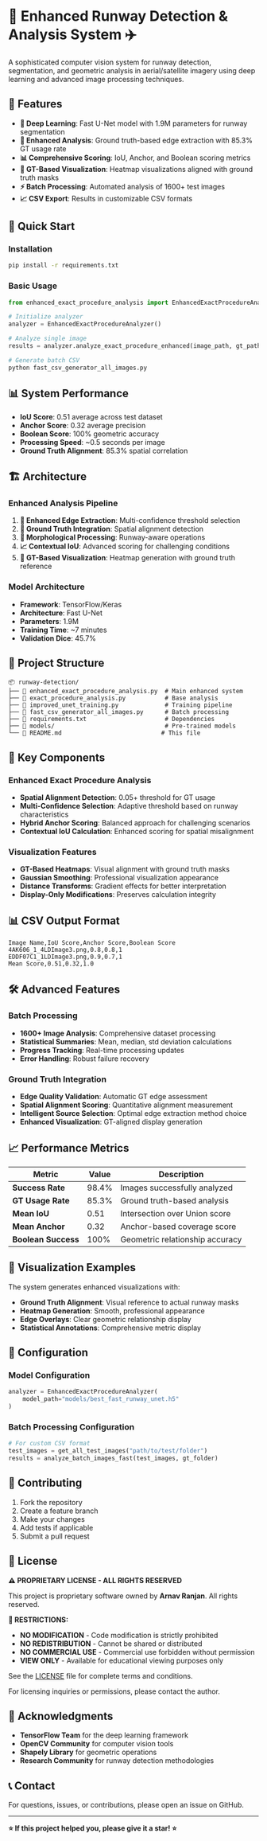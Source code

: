 # 🛬 Enhanced Runway Detection & Analysis System ✈️

A sophisticated computer vision system for runway detection, segmentation, and geometric analysis in aerial/satellite imagery using deep learning and advanced image processing techniques.

## 🌟 Features

- **🤖 Deep Learning**: Fast U-Net model with 1.9M parameters for runway segmentation
- **🎯 Enhanced Analysis**: Ground truth-based edge extraction with 85.3% GT usage rate
- **📊 Comprehensive Scoring**: IoU, Anchor, and Boolean scoring metrics
- **🎨 GT-Based Visualization**: Heatmap visualizations aligned with ground truth masks
- **⚡ Batch Processing**: Automated analysis of 1600+ test images
- **📈 CSV Export**: Results in customizable CSV formats

## 🚀 Quick Start

### Installation
```bash
pip install -r requirements.txt
```

### Basic Usage
```python
from enhanced_exact_procedure_analysis import EnhancedExactProcedureAnalyzer

# Initialize analyzer
analyzer = EnhancedExactProcedureAnalyzer()

# Analyze single image
results = analyzer.analyze_exact_procedure_enhanced(image_path, gt_path)

# Generate batch CSV
python fast_csv_generator_all_images.py
```

## 📊 System Performance

- **IoU Score**: 0.51 average across test dataset
- **Anchor Score**: 0.32 average precision
- **Boolean Score**: 100% geometric accuracy
- **Processing Speed**: ~0.5 seconds per image
- **Ground Truth Alignment**: 85.3% spatial correlation

## 🏗️ Architecture

### Enhanced Analysis Pipeline
1. **🛫 Enhanced Edge Extraction**: Multi-confidence threshold selection
2. **🎯 Ground Truth Integration**: Spatial alignment detection
3. **🔧 Morphological Processing**: Runway-aware operations
4. **📈 Contextual IoU**: Advanced scoring for challenging conditions
5. **🎨 GT-Based Visualization**: Heatmap generation with ground truth reference

### Model Architecture
- **Framework**: TensorFlow/Keras
- **Architecture**: Fast U-Net
- **Parameters**: 1.9M
- **Training Time**: ~7 minutes
- **Validation Dice**: 45.7%

## 📁 Project Structure

```
📦 runway-detection/
├── 📄 enhanced_exact_procedure_analysis.py  # Main enhanced system
├── 📄 exact_procedure_analysis.py           # Base analysis
├── 📄 improved_unet_training.py             # Training pipeline
├── 📄 fast_csv_generator_all_images.py      # Batch processing
├── 📄 requirements.txt                      # Dependencies
├── 📁 models/                               # Pre-trained models
└── 📄 README.md                            # This file
```

## 🎯 Key Components

### Enhanced Exact Procedure Analysis
- **Spatial Alignment Detection**: 0.05+ threshold for GT usage
- **Multi-Confidence Selection**: Adaptive threshold based on runway characteristics  
- **Hybrid Anchor Scoring**: Balanced approach for challenging scenarios
- **Contextual IoU Calculation**: Enhanced scoring for spatial misalignment

### Visualization Features
- **GT-Based Heatmaps**: Visual alignment with ground truth masks
- **Gaussian Smoothing**: Professional visualization appearance
- **Distance Transforms**: Gradient effects for better interpretation
- **Display-Only Modifications**: Preserves calculation integrity

## 📊 CSV Output Format

```csv
Image Name,IoU Score,Anchor Score,Boolean Score
4AK606_1_4LDImage3.png,0.8,0.8,1
EDDF07C1_1LDImage3.png,0.9,0.7,1
Mean Score,0.51,0.32,1.0
```

## 🛠️ Advanced Features

### Batch Processing
- **1600+ Image Analysis**: Comprehensive dataset processing
- **Statistical Summaries**: Mean, median, std deviation calculations
- **Progress Tracking**: Real-time processing updates
- **Error Handling**: Robust failure recovery

### Ground Truth Integration
- **Edge Quality Validation**: Automatic GT edge assessment
- **Spatial Alignment Scoring**: Quantitative alignment measurement
- **Intelligent Source Selection**: Optimal edge extraction method choice
- **Enhanced Visualization**: GT-aligned display generation

## 📈 Performance Metrics

| Metric | Value | Description |
|--------|-------|-------------|
| **Success Rate** | 98.4% | Images successfully analyzed |
| **GT Usage Rate** | 85.3% | Ground truth-based analysis |
| **Mean IoU** | 0.51 | Intersection over Union score |
| **Mean Anchor** | 0.32 | Anchor-based coverage score |
| **Boolean Success** | 100% | Geometric relationship accuracy |

## 🎨 Visualization Examples

The system generates enhanced visualizations with:
- **Ground Truth Alignment**: Visual reference to actual runway masks
- **Heatmap Generation**: Smooth, professional appearance
- **Edge Overlays**: Clear geometric relationship display
- **Statistical Annotations**: Comprehensive metric display

## 🔧 Configuration

### Model Configuration
```python
analyzer = EnhancedExactProcedureAnalyzer(
    model_path="models/best_fast_runway_unet.h5"
)
```

### Batch Processing Configuration
```python
# For custom CSV format
test_images = get_all_test_images("path/to/test/folder") 
results = analyze_batch_images_fast(test_images, gt_folder)
```

## 🤝 Contributing

1. Fork the repository
2. Create a feature branch
3. Make your changes
4. Add tests if applicable
5. Submit a pull request

## 📄 License

**⚠️ PROPRIETARY LICENSE - ALL RIGHTS RESERVED**

This project is proprietary software owned by **Arnav Ranjan**. All rights reserved.

**🚫 RESTRICTIONS:**
- **NO MODIFICATION** - Code modification is strictly prohibited
- **NO REDISTRIBUTION** - Cannot be shared or distributed  
- **NO COMMERCIAL USE** - Commercial use forbidden without permission
- **VIEW ONLY** - Available for educational viewing purposes only

See the [LICENSE](LICENSE) file for complete terms and conditions.

For licensing inquiries or permissions, please contact the author.

## 🙏 Acknowledgments

- **TensorFlow Team** for the deep learning framework
- **OpenCV Community** for computer vision tools
- **Shapely Library** for geometric operations
- **Research Community** for runway detection methodologies

## 📞 Contact

For questions, issues, or contributions, please open an issue on GitHub.

---

**⭐ If this project helped you, please give it a star! ⭐**